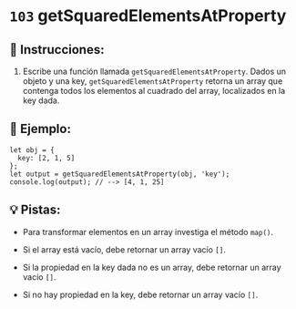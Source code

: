 # `103` getSquaredElementsAtProperty

## 📝 Instrucciones:

1. Escribe una función llamada `getSquaredElementsAtProperty`. Dados un objeto y una key, `getSquaredElementsAtProperty` retorna un array que contenga todos los elementos al cuadrado del array, localizados en la key dada. 

## 📎 Ejemplo:

```Js
let obj = {
  key: [2, 1, 5]
};
let output = getSquaredElementsAtProperty(obj, 'key');
console.log(output); // --> [4, 1, 25]
```

## 💡 Pistas:

+ Para transformar elementos en un array investiga el método `map()`.

+ Si el array está vacío, debe retornar un array vacío `[]`.

+ Si la propiedad en la key dada no es un array, debe retornar un array vacío `[]`.

+ Si no hay propiedad en la key, debe retornar un array vacío `[]`.
